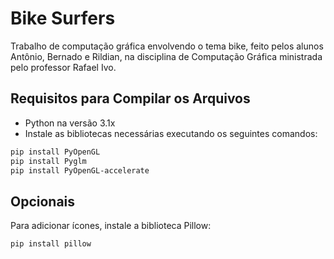 # Bike Surfers

Trabalho de computação gráfica envolvendo o tema bike, feito pelos alunos Antônio, Bernado e Rildian, 
na disciplina de Computação Gráfica ministrada pelo professor Rafael Ivo.

## Requisitos para Compilar os Arquivos

- Python na versão 3.1x
- Instale as bibliotecas necessárias executando os seguintes comandos:

```sh
pip install PyOpenGL
pip install Pyglm
pip install PyOpenGL-accelerate
```

## Opcionais

Para adicionar ícones, instale a biblioteca Pillow:

```sh
pip install pillow
```
